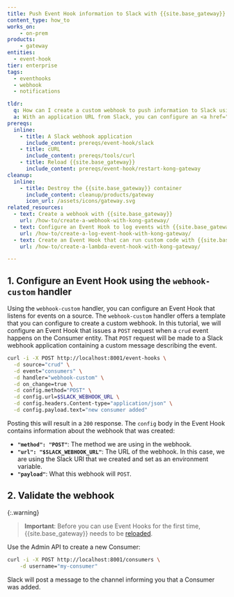 ```yaml
---
title: Push Event Hook information to Slack with {{site.base_gateway}}
content_type: how_to
works_on:
    - on-prem
products:
    - gateway
entities:
  - event-hook
tier: enterprise
tags:
  - eventhooks
  - webhook
  - notifications

tldr:
  q: How can I create a custom webhook to push information to Slack using Event Hooks?
  a: With an application URL from Slack, you can configure an <a href="/gateway/entities/event-hook/>Event Hook</a> using the `webhook-custom` handler that can `POST` event information to Slack.
prereqs:
  inline:
    - title: A Slack webhook application
      include_content: prereqs/event-hook/slack
    - title: cURL
      include_content: prereqs/tools/curl
    - title: Reload {{site.base_gateway}}
      include_content: prereqs/event-hook/restart-kong-gateway
cleanup:
  inline:
    - title: Destroy the {{site.base_gateway}} container
      include_content: cleanup/products/gateway
      icon_url: /assets/icons/gateway.svg
related_resources:
  - text: Create a webhook with {{site.base_gateway}}
    url: /how-to/create-a-webhook-with-kong-gateway/
  - text: Configure an Event Hook to log events with {{site.base_gateway}}
    url: /how-to/create-a-log-event-hook-with-kong-gateway/
  - text: Create an Event Hook that can run custom code with {{site.base_gateway}}
    url: /how-to/create-a-lambda-event-hook-with-kong-gateway/

---
```



## 1. Configure an Event Hook using the `webhook-custom` handler


Using the `webhook-custom` handler, you can configure an Event Hook that listens for events on a source. The `webhook-custom` handler offers a template that you can configure to create a custom webhook. In this tutorial, we will configure an Event Hook that issues a `POST` request when a `crud` event happens on the Consumer entity. That `POST` request will be made to a Slack webhook application containing a custom message describing the event. 
```sh
curl -i -X POST http://localhost:8001/event-hooks \
  -d source="crud" \
  -d event="consumers" \
  -d handler="webhook-custom" \
  -d on_change=true \
  -d config.method="POST" \
  -d config.url=$SLACK_WEBHOOK_URL \
  -d config.headers.Content-type="application/json" \
  -d config.payload.text="new consumer added"
```

Posting this will result in a `200` response. The `config` body in the Event Hook contains information about the webhook that was created: 

* **`"method": "POST"`**: The method we are using in the webhook.
* **`"url": "$SLACK_WEBHOOK_URL"`**: The URL of the webhook. In this case, we are using the Slack URl that we created and set as an environment variable. 
* **`"payload"`**: What this webhook will `POST`. 


## 2. Validate the webhook


{:.warning}
> **Important**:  Before you can use Event Hooks for the first time, {{site.base_gateway}} needs to be [reloaded](/how-to/restart-kong-gateway-container).


Use the Admin API to create a new Consumer: 

```sh
curl -i -X POST http://localhost:8001/consumers \
    -d username="my-consumer"
```


Slack will post a message to the channel informing you that a Consumer was added. 
